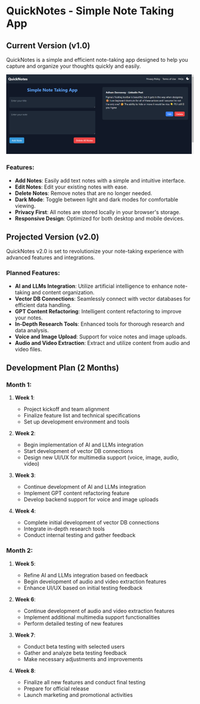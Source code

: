 # QuickNotes - Simple Note Taking App

## Current Version (v1.0)

QuickNotes is a simple and efficient note-taking app designed to help you capture and organize your thoughts quickly and easily.


![Dark Mode](assets/snap-dark.png)

### Features:
- **Add Notes**: Easily add text notes with a simple and intuitive interface.
- **Edit Notes**: Edit your existing notes with ease.
- **Delete Notes**: Remove notes that are no longer needed.
- **Dark Mode**: Toggle between light and dark modes for comfortable viewing.
- **Privacy First**: All notes are stored locally in your browser's storage.
- **Responsive Design**: Optimized for both desktop and mobile devices.

## Projected Version (v2.0)

QuickNotes v2.0 is set to revolutionize your note-taking experience with advanced features and integrations.

### Planned Features:
- **AI and LLMs Integration**: Utilize artificial intelligence to enhance note-taking and content organization.
- **Vector DB Connections**: Seamlessly connect with vector databases for efficient data handling.
- **GPT Content Refactoring**: Intelligent content refactoring to improve your notes.
- **In-Depth Research Tools**: Enhanced tools for thorough research and data analysis.
- **Voice and Image Upload**: Support for voice notes and image uploads.
- **Audio and Video Extraction**: Extract and utilize content from audio and video files.

## Development Plan (2 Months)

### Month 1:
1. **Week 1**:
   - Project kickoff and team alignment
   - Finalize feature list and technical specifications
   - Set up development environment and tools

2. **Week 2**:
   - Begin implementation of AI and LLMs integration
   - Start development of vector DB connections
   - Design new UI/UX for multimedia support (voice, image, audio, video)

3. **Week 3**:
   - Continue development of AI and LLMs integration
   - Implement GPT content refactoring feature
   - Develop backend support for voice and image uploads

4. **Week 4**:
   - Complete initial development of vector DB connections
   - Integrate in-depth research tools
   - Conduct internal testing and gather feedback

### Month 2:
1. **Week 5**:
   - Refine AI and LLMs integration based on feedback
   - Begin development of audio and video extraction features
   - Enhance UI/UX based on initial testing feedback

2. **Week 6**:
   - Continue development of audio and video extraction features
   - Implement additional multimedia support functionalities
   - Perform detailed testing of new features

3. **Week 7**:
   - Conduct beta testing with selected users
   - Gather and analyze beta testing feedback
   - Make necessary adjustments and improvements

4. **Week 8**:
   - Finalize all new features and conduct final testing
   - Prepare for official release
   - Launch marketing and promotional activities
